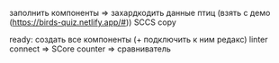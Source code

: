 заполнить компоненты
   =>  захардкодить данные птиц (взять с демо (https://birds-quiz.netlify.app/#))
SCCS copy


ready:
создать все компоненты (+ подключить к ним редакс)
linter connect
=>  SCore counter
=>  сравниватель
